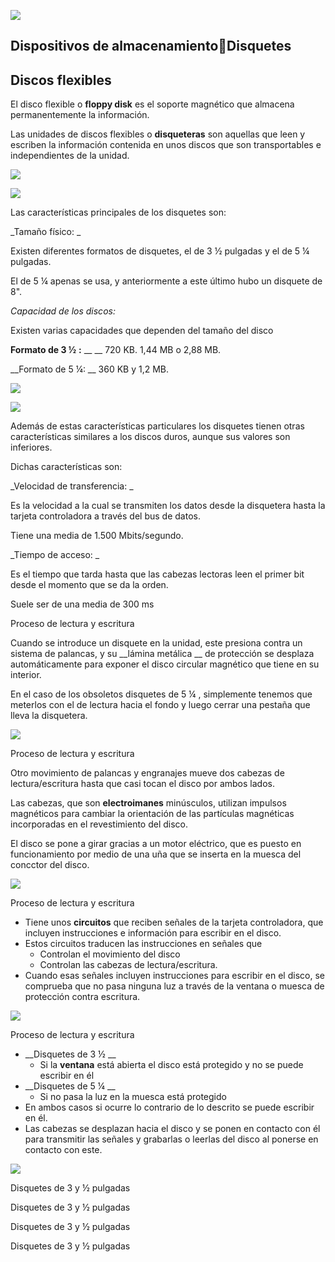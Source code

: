 ![](img/1%20Disquettes0.jpg)

## Dispositivos de almacenamientoDisquetes

## Discos flexibles

El disco flexible o  __floppy disk__  es el soporte magnético que almacena permanentemente la información\.

Las unidades de discos flexibles o  __disqueteras__  son aquellas que leen y escriben la información contenida en unos discos que son transportables e independientes de la unidad\.

![](img/1%20Disquettes1.jpg)

![](img/1%20Disquettes2.jpg)

Las características principales de los disquetes son:

_Tamaño físico: _

Existen diferentes formatos de disquetes\, el de 3 ½ pulgadas y el de 5 ¼ pulgadas\.

El de 5 ¼ apenas se usa\, y anteriormente a este último hubo un disquete de 8"\.

_Capacidad de los discos:_

Existen varias capacidades que dependen del tamaño del disco

__Formato de 3 ½__  __:__  __ __ 720 KB\. 1\,44 MB o 2\,88 MB\.

__Formato de 5 ¼: __ 360 KB y 1\,2 MB\.

![](img/1%20Disquettes3.jpg)

![](img/1%20Disquettes4.jpg)

Además de estas características particulares los disquetes tienen otras características similares a los discos duros\, aunque sus valores son inferiores\.

Dichas características son:

_Velocidad de transferencia: _

Es la velocidad a la cual se transmiten los datos desde la disquetera hasta la tarjeta controladora a través del bus de datos\.

Tiene una media de 1\.500 Mbits/segundo\.

_Tiempo de acceso: _

Es el tiempo que tarda hasta que las cabezas lectoras leen el primer bit desde el momento que se da la orden\.

Suele ser de una media de 300 ms

Proceso de lectura y escritura

Cuando se introduce un disquete en la unidad\, este presiona contra un sistema de palancas\, y su  __lámina metálica __ de protección se desplaza automáticamente para exponer el disco circular magnético que tiene en su interior\.

En el caso de los obsoletos disquetes de 5 ¼ \, simplemente tenemos que meterlos con el de lectura hacia el fondo y luego cerrar una pestaña que lleva la disquetera\.

![](img/1%20Disquettes5.png)

Proceso de lectura y escritura

Otro movimiento de palancas y engranajes mueve dos cabezas de lectura/escritura hasta que casi tocan el disco por ambos lados\.

Las cabezas\, que son  __electroimanes__  minúsculos\, utilizan impulsos magnéticos para cambiar la orientación de las partículas magnéticas incorporadas en el revestimiento del disco\.

El disco se pone a girar gracias a un motor eléctrico\, que es puesto en funcionamiento por medio de una uña que se inserta en la muesca del concctor del disco\.

![](img/1%20Disquettes6.png)

Proceso de lectura y escritura

* Tiene unos  __circuitos__  que reciben señales de la tarjeta controladora\, que incluyen instrucciones e información para escribir en el disco\.
* Estos circuitos traducen las instrucciones en señales que
  * Controlan el movimiento del disco
  * Controlan las cabezas de lectura/escritura\.
* Cuando esas señales incluyen instrucciones para escribir en el disco\, se comprueba que no pasa ninguna luz a través de la ventana o muesca de protección contra escritura\.

![](img/1%20Disquettes7.png)

Proceso de lectura y escritura

* __Disquetes de 3 ½ __
  * Si la  __ventana__  está abierta el disco está protegido y no se puede escribir en él
* __Disquetes de 5 ¼  __
  * Si no pasa la luz en la muesca está protegido
* En ambos casos si ocurre lo contrario de lo descrito se puede escribir en él\.
* Las cabezas se desplazan hacia el disco y se ponen en contacto con él para transmitir las señales y grabarlas o leerlas del disco al ponerse en contacto con este\.

![](img/1%20Disquettes8.png)

Disquetes de 3 y ½ pulgadas

Disquetes de 3 y ½ pulgadas

Disquetes de 3 y ½ pulgadas

Disquetes de 3 y ½ pulgadas

